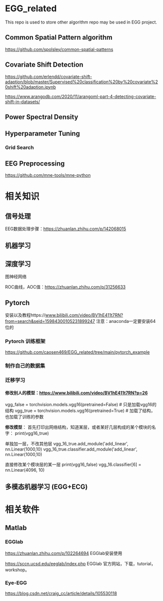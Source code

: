 # EGG_related

This repo is used to store other algorithm repo may be used in EGG project.

## Common Spatial Pattern algorithm
https://github.com/spolsley/common-spatial-patterns

## Covariate Shift Detection
https://github.com/erlendd/covariate-shift-adaption/blob/master/Supervised%20classification%20by%20covariate%20shift%20adaption.ipynb

https://www.arangodb.com/2020/11/arangoml-part-4-detecting-covariate-shift-in-datasets/

## Power Spectral Density

## Hyperparameter Tuning
### Grid Search

## EEG Preprocessing
https://github.com/mne-tools/mne-python

# 相关知识

## 信号处理
EEG数据处理步骤：https://zhuanlan.zhihu.com/p/142068015

## 机器学习

## 深度学习
图神经网络

ROC曲线，AOC值：https://zhuanlan.zhihu.com/p/31256633

## Pytorch
安装以及教程https://www.bilibili.com/video/BV1hE411t7RN?from=search&seid=15984300105231899247
注意：anaconda一定要安装64位的

### Pytorch 训练框架
https://github.com/caosen469/EGG_related/tree/main/pytorch_example

### 制作自己的数据集

### 迁移学习
#### 修改别人的模型：https://www.bilibili.com/video/BV1hE411t7RN?p=26
vgg_false = torchvision.models.vgg16(pretrained=False) # 只是加载vgg16的结构
vgg_true = torchvision.models.vgg16(pretrained=True) # 加载了结构，也加载了训练的参数

**修改模型**：
首先打印出网络结构，知道某层，或者某好几层构成的某个模块的名字：
print(vgg16_true)

单独加一层，不改其他层
vgg_16_true.add_module('add_linear', nn.Linear(1000,10)
vgg_16_true.classifier.add_module('add_linear', nn.Linear(1000,10)

直接修改某个模块层的某一层
print(vgg16_false)
vgg_16.classifier[6] = nn.Linear(4096, 10)

## 多模态机器学习 (EGG+ECG)

# 相关软件
## Matlab
### EGGlab
https://zhuanlan.zhihu.com/p/102264694 EGGlab安装使用

https://sccn.ucsd.edu/eeglab/index.php EGGlab 官方网站，下载，tutorial，workshop。

### Eye-EGG
https://blog.csdn.net/craig_cc/article/details/105530118


